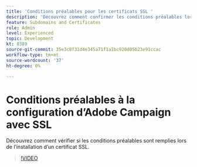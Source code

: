 ```yaml
---
title: 'Conditions préalables pour les certificats SSL '
description: 'Découvrez comment confirmer les conditions préalables lors de l’installation d’un certificat SSL. '
feature: Subdomains and Certificates
role: Admin
level: Experienced
topic: Development
kt: 8389
source-git-commit: 35e3c8f31d4e345a71f1a1bc920d05b23e91ccac
workflow-type: tm+mt
source-wordcount: '37'
ht-degree: 0%

---
```



# Conditions préalables à la configuration d’Adobe Campaign avec SSL

Découvrez comment vérifier si les conditions préalables sont remplies lors de l’installation d’un certificat SSL.

>[!VIDEO](https://video.tv.adobe.com/v/335894?quality=12)
